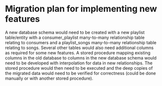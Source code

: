 # Migration plan for implementing new features
A new database schema would need to be created with a new playlist table/entity with a consumer_playlist many-to-many relationship table relating to consumers and a playlist_songs many-to-many relationship table relating to songs. Several other tables would also need additional columns as required for some new features.
A stored procedure mapping existing columns in the old database to columns in the new database schema would need to be developed with interpolation for data in new relationships.
The stored procedure would then need to be executed and the deep copies of the migrated data would need to be verified for correctness (could be done manually or with another stored procedure).
